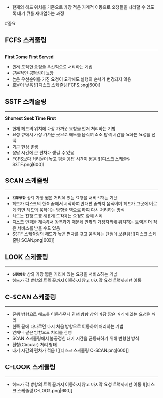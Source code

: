 - 현재의 헤드 위치를 기준으로 가장 적은 기계적 이동으로 요청들을 처리할 수 있도록 대기 큐를 재배열하는 과정

#중요

## FCFS 스케줄링
---
**First Come First Served**
- 먼저 도착한 요청을 우선적으로 처리하는 기법
- 근본적인 공평성이 보장
- 높은 우선순위를 가진 요청이 도착해도 실행의 순서가 변경되지 않음
- 효율이 낮음
![[디스크 스케줄링 FCFS.png|600]]


## SSTF 스케줄링
---
**Shortest Seek Time First**
- 현재 헤드의 위치에 가장 가까운 요청을 먼저 처리하는 기법
- 요청 큐에서 가장 가까운 곳으로 헤드를 움직여 최소 탐색 시간을 요하는 요청을 선택
- 기근 현상 발생
- 응답 시간에 큰 편차가 생길 수 있음
- FCFS보다 처리율이 높고 평균 응답 시간이 짧음
![[디스크 스케줄링 SSTF.png|600]]


## SCAN 스케줄링
---
- **`진행방향`** 상의 가장 짧은 거리에 있는 요청을 서비스하는 기법
- 헤드가 디스크의 한쪽 끝에서 시작하여 반대편 끝까지 움직이며 헤드가 그곳에 이르게 되면 헤드의 움직이는 방향을 역으로 하여 다시 처리하는 방식
- 헤드는 진행 도중 새롭게 도착하는 요청도 함께 처리
- 디스크 안팎을 계속해서 왕복하기 때문에 안팎의 가장자리에 위치하는 트랙은 더 적은 서비스를 받을 수도 있음
- SSTF 스케줄링의 헤드가 높은 편차를 갖고 움직이는 단점이 보완됨
![[디스크 스케줄링 SCAN.png|600]]


## LOOK 스케줄링
---
- **`진행방향`** 상의 가장 짧은 거리에 있는 요청을 서비스하는 기법
- 헤드가 각 방향의 트랙 끝까지 이동하지 않고 마지막 요청 트랙까지만 이동


## C-SCAN 스케줄링
---
- 진행 방향으로 헤드를 이동하면서 진행 방향 상의 가장 짧은 거리에 있는 요청을 처리
- 한쪽 끝에 다다르면 다시 처음 방향으로 이동하여 처리하는 기법
- 언제나 같은 방향으로 처리를 진행
- SCAN 스케줄링에서 불공정한 대기 시간을 균등화하기 위해 변형한 방식
- 환형(Circular) 처리 형태
- 대기 시간의 편차가 적음
![[디스크 스케줄링 C-SCAN.png|600]]


## C-LOOK 스케줄링
---
- 헤드가 각 방향의 트랙 끝까지 이동하지 않고 마지막 요청 트랙까지만 이동
![[디스크 스케줄링 C-LOOK.png|600]]